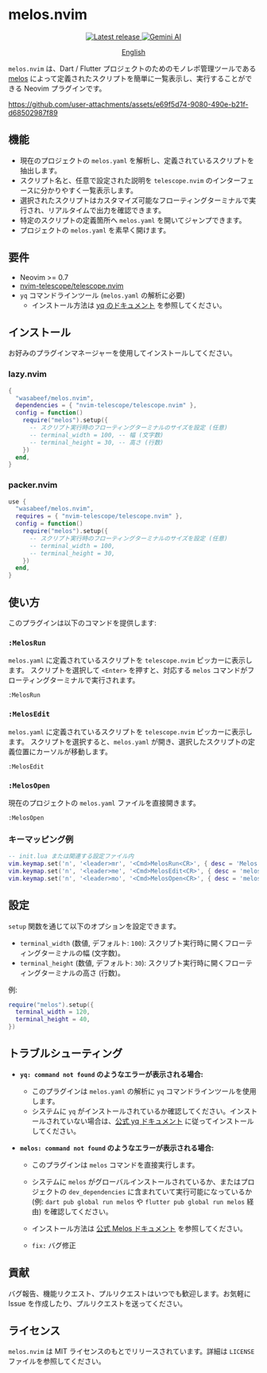 # melos.nvim

<div align="center">
  <p>
    <a href="https://github.com/wasabeef/melos.nvim/releases/latest">
      <img alt="Latest release" src="https://img.shields.io/github/v/release/wasabeef/melos.nvim" />
    </a>
    <a href="https://codeassist.google/">
      <img alt="Gemini AI" src="https://img.shields.io/badge/Gemini%20AI-Code%20Assist-4796E3?style=flat&logo=google%20gemini&logoColor=white" />
    </a>
  </p>
  <p>
    <a href="README.md">English</a>
  </p>
</div>

`melos.nvim` は、Dart / Flutter プロジェクトのためのモノレポ管理ツールである [melos](https://melos.invertase.dev/) によって定義されたスクリプトを簡単に一覧表示し、実行することができる Neovim プラグインです。

https://github.com/user-attachments/assets/e69f5d74-9080-490e-b21f-d68502987f89

## 機能

- 現在のプロジェクトの `melos.yaml` を解析し、定義されているスクリプトを抽出します。
- スクリプト名と、任意で設定された説明を `telescope.nvim` のインターフェースに分かりやすく一覧表示します。
- 選択されたスクリプトはカスタマイズ可能なフローティングターミナルで実行され、リアルタイムで出力を確認できます。
- 特定のスクリプトの定義箇所へ `melos.yaml` を開いてジャンプできます。
- プロジェクトの `melos.yaml` を素早く開けます。

## 要件

- Neovim >= 0.7
- [nvim-telescope/telescope.nvim](https://github.com/nvim-telescope/telescope.nvim)
- `yq` コマンドラインツール (`melos.yaml` の解析に必要)
  - インストール方法は [yq のドキュメント](https://github.com/mikefarah/yq/#macos--linux-via-homebrew) を参照してください。

## インストール

お好みのプラグインマネージャーを使用してインストールしてください。

### lazy.nvim

```lua
{
  "wasabeef/melos.nvim",
  dependencies = { "nvim-telescope/telescope.nvim" },
  config = function()
    require("melos").setup({
      -- スクリプト実行時のフローティングターミナルのサイズを設定 (任意)
      -- terminal_width = 100, -- 幅 (文字数)
      -- terminal_height = 30, -- 高さ (行数)
    })
  end,
}
```

### packer.nvim

```lua
use {
  "wasabeef/melos.nvim",
  requires = { "nvim-telescope/telescope.nvim" },
  config = function()
    require("melos").setup({
      -- スクリプト実行時のフローティングターミナルのサイズを設定 (任意)
      -- terminal_width = 100,
      -- terminal_height = 30,
    })
  end,
}
```

## 使い方

このプラグインは以下のコマンドを提供します:

### `:MelosRun`

`melos.yaml` に定義されているスクリプトを `telescope.nvim` ピッカーに表示します。
スクリプトを選択して `<Enter>` を押すと、対応する `melos` コマンドがフローティングターミナルで実行されます。

```vim
:MelosRun
```

### `:MelosEdit`

`melos.yaml` に定義されているスクリプトを `telescope.nvim` ピッカーに表示します。
スクリプトを選択すると、`melos.yaml` が開き、選択したスクリプトの定義位置にカーソルが移動します。

```vim
:MelosEdit
```

### `:MelosOpen`

現在のプロジェクトの `melos.yaml` ファイルを直接開きます。

```vim
:MelosOpen
```

### キーマッピング例

```lua
-- init.lua または関連する設定ファイル内
vim.keymap.set('n', '<leader>mr', '<Cmd>MelosRun<CR>', { desc = 'Melos スクリプトを実行' })
vim.keymap.set('n', '<leader>me', '<Cmd>MelosEdit<CR>', { desc = 'melos.yaml で Melos スクリプトを編集' })
vim.keymap.set('n', '<leader>mo', '<Cmd>MelosOpen<CR>', { desc = 'melos.yaml を開く' })
```

## 設定

`setup` 関数を通じて以下のオプションを設定できます。

- `terminal_width` (数値, デフォルト: `100`): スクリプト実行時に開くフローティングターミナルの幅 (文字数)。
- `terminal_height` (数値, デフォルト: `30`): スクリプト実行時に開くフローティングターミナルの高さ (行数)。

例:

```lua
require("melos").setup({
  terminal_width = 120,
  terminal_height = 40,
})
```

## トラブルシューティング

- **`yq: command not found` のようなエラーが表示される場合:**
  - このプラグインは `melos.yaml` の解析に `yq` コマンドラインツールを使用します。
  - システムに `yq` がインストールされているか確認してください。インストールされていない場合は、[公式 yq ドキュメント](https://github.com/mikefarah/yq/#macos--linux-via-homebrew) に従ってインストールしてください。
- **`melos: command not found` のようなエラーが表示される場合:**

  - このプラグインは `melos` コマンドを直接実行します。
  - システムに `melos` がグローバルインストールされているか、またはプロジェクトの `dev_dependencies` に含まれていて実行可能になっているか (例: `dart pub global run melos` や `flutter pub global run melos` 経由) を確認してください。
  - インストール方法は [公式 Melos ドキュメント](https://melos.invertase.dev/getting-started) を参照してください。

  - `fix:` バグ修正

## 貢献

バグ報告、機能リクエスト、プルリクエストはいつでも歓迎します。お気軽に Issue を作成したり、プルリクエストを送ってください。

## ライセンス

`melos.nvim` は MIT ライセンスのもとでリリースされています。詳細は `LICENSE` ファイルを参照してください。
